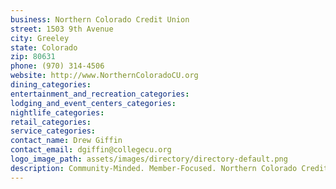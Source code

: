 ```yaml
---
business: Northern Colorado Credit Union
street: 1503 9th Avenue
city: Greeley
state: Colorado
zip: 80631
phone: (970) 314-4506
website: http://www.NorthernColoradoCU.org
dining_categories: 
entertainment_and_recreation_categories: 
lodging_and_event_centers_categories: 
nightlife_categories: 
retail_categories: 
service_categories: 
contact_name: Drew Giffin
contact_email: dgiffin@collegecu.org
logo_image_path: assets/images/directory/directory-default.png
description: Community-Minded. Member-Focused. Northern Colorado Credit Union Serves ALL of Weld County with Great Loan Rates. Our mission is to provide YOU with quality financial products and services. We're member-owned and that means our focus is on YOU. Do you live in Weld County? YOU can join!, We're a full service financial institution that will help you take control of your financial future with great Auto Loans, Mortgages, Home Loans, Checking Accounts, CDs, Money Market Accounts and more., Located just one-block north of the UNC Campus. Call, click or visit!
---
```

